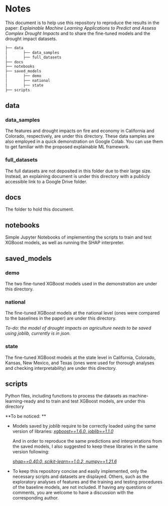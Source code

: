# Notes

This document is to help use this repository to reproduce the results in the paper: *Explainable Machine Learning Applications to Predict and Assess Complex Drought Impacts* and to share the fine-tuned models and the drought impact datasets.

```markdown
├── data
│		├──	data_samples
│		├──	full_datasets
├── docs
├── notebooks
├── saved_models
│		├── demo
│		├── national
│		├── state
├── scripts
```

## data

### data_samples

The features and drought impacts on fire and economy in California and Colorado, respectively, are under this directory. These data samples are also employed in a quick demonstration on Google Colab. You can use them to get familiar with the proposed explainable ML framework.

### full_datasets

The full datasets are not deposited in this folder due to their large size. Instead, an explaining document is under this directory with a publicly accessible link to a Google Drive folder.

## docs

The folder to hold this document.

## notebooks

Simple Jupyter Notebooks of implementing the scripts to train and test XGBoost models, as well as running the SHAP interpreter.

## saved_models

### demo

The two fine-tuned XGBoost models used in the demonstration are under this directory.

### national

The fine-tuned XGBoost models at the national level (ones were compared to the baselines in the paper) are under this directory.

*To-do: the model of drought impacts on agriculture needs to be saved using joblib, currently is in json.*

### state

The fine-tuned XGBoost models at the state level in California, Colorado, Kansas, New Mexico, and Texas (ones were used for thorough analyses and checking interpretability) are under this directory.

## scripts

Python files, including functions to process the datasets as machine-learning-ready and to train and test XGBoost models, are under this directory



**To be noticed: **

* Models saved by *joblib* require to be correctly loaded using the same version of libraries: *<u>xgboost==1.6.0,  joblib==1.1.0</u>* 

  And in order to reproduce the same predictions and interpretations from the saved models, I also suggested to keep these libraries in the same version following: 

  *<u>shap==0.40.0, scikit-learn==1.0.2, numpy==1.21.6</u>*

* To keep this repository concise and easily implemented, only the necessary scripts and datasets are displayed. Others, such as the exploratory analyses of features and the training and testing procedures of the baseline models, are not included. If having any questions or comments, you are welcome to have a discussion with the corresponding author.